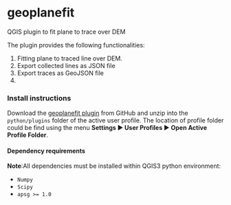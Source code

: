 # geoplanefit
QGIS plugin to fit plane to trace over DEM

The plugin provides the following functionalities:
1) Fitting plane to traced line over DEM.
2) Export collected lines as JSON file
3) Export traces as GeoJSON file
4) 

### Install instructions

Download the [geoplanefit plugin](https://github.com/ondrolexa/geoplanefit/archive/refs/heads/main.zip) from GitHub and unzip into the `python/plugins` folder of the active user profile. The location of profile folder could be find using the menu **Settings ► User Profiles ► Open Active Profile Folder**.

#### Dependency requirements

**Note**:All dependencies must be installed within QGIS3 python environment:

  - `Numpy`
  - `Scipy`
  - `apsg >= 1.0`

